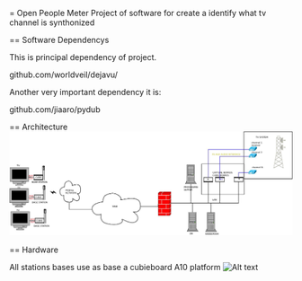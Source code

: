 = Open People Meter
Project of software for create a identify what tv channel is synthonized

== Software Dependencys

This is principal dependency of project.

github.com/worldveil/dejavu/

Another very important dependency it is:

github.com/jiaaro/pydub

== Architecture
![Alt text](imgs/architecture.jpeg?raw=true "Architecture System")


== Hardware

All stations bases use as base a cubieboard A10 platform
![Alt text](imgs/cubieboad.jpeg?raw=true "CubieBoard")

